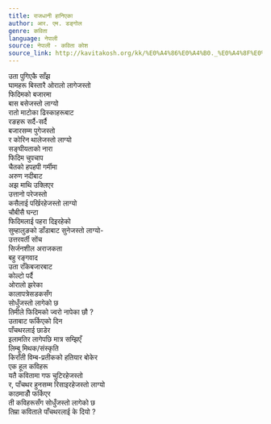 ```yaml
---
title: राजधानी हानिएका
author: आर. एम. डङ्गोल
genre: कविता
language: नेपाली
source: नेपाली - कविता कोश
source_link: http://kavitakosh.org/kk/%E0%A4%86%E0%A4%B0._%E0%A4%8F%E0%A4%AE._%E0%A4%A1%E0%A4%99%E0%A5%8D%E0%A4%97%E0%A5%8B%E0%A4%B2
---
```


उता पुगिएकै साँझ  
घामहरू बिस्तारै ओरालो लागेजस्तो  
फिदिमको बजारमा  
बास बसेजस्तो लाग्यो  
रातो माटोका ढिस्काहरूबाट  
रङहरू सर्दै-सर्दै  
बजारसम्म पुगेजस्तो  
र कोरिन थालेजस्तो लाग्यो  
सङ्घीयताको नारा  
फिदिम चुपचाप  
चैतको हपहपी गर्मीमा  
अरुण नदीबाट  
अझ माथि उक्लिएर  
उत्तानो परेजस्तो  
कसैलाई पर्खिरहेजस्तो लाग्यो  
चौबीसै घन्टा  
फिदिमलाई पहरा दिइरहेको  
सुम्हालुङको डाँडाबाट सुनेजस्तो लाग्यो-  
उत्तरवर्ती सोंच  
सिर्जनशील अराजकता  
बहु रङ्गवाद  
उता राँकेबजारबाट  
कोल्टो पर्दै  
ओरालो झरेका  
कालापत्रेसडकसँग  
सोधुँजस्तो लागेको छ  
तिमीले फिदिमको ज्वरो नापेका छौ ?  
उताबाट फर्किएको दिन  
पाँचथरलाई छाडेर  
इलामतिर लागेपछि मात्र सम्झिएँ  
लिम्बू मिथक/संस्कृति  
किराँती विम्ब-प्रतीकको हतियार बोकेर  
एक हूल कविहरू  
यतै कवितामा गफ चुटिरहेजस्तो  
र, पाँचथर हुनसम्म रिसाइरहेजस्तो लाग्यो  
काठमाडौँ फर्किएर  
ती कविहरूसँग सोधुँजस्तो लागेको छ  
तिम्रा कविताले पाँचथरलाई के दियो ?
